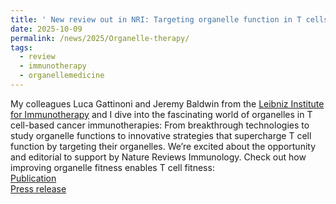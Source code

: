 ```yaml
---
title: ' New review out in NRI: Targeting organelle function in T cells for cancer immunotherapy '
date: 2025-10-09
permalink: /news/2025/Organelle-therapy/
tags:
  - review
  - immunotherapy
  - organellemedicine
---
```


My colleagues Luca Gattinoni and Jeremy Baldwin from the <a href="https://lit.eu/research/research-divisions/functional-immune-cell-modulation/">Leibniz Institute for Immunotherapy</a> and I dive into the fascinating world of organelles in T cell-based cancer immunotherapies: From breakthrough technologies to study organelle functions to innovative strategies that supercharge T cell function by targeting their organelles. We’re excited about the opportunity and editorial to support by Nature Reviews Immunology.
Check out how improving organelle fitness enables T cell fitness:<br>
<a href="https://doi.org/10.1038/s41577-025-01223-9">Publication</a><br>
<a href="https://lit.eu/review-article-published-in-nature-reviews-immunology-organelle-medicine-ignites-cancer-immunotherapy/">Press release</a>
